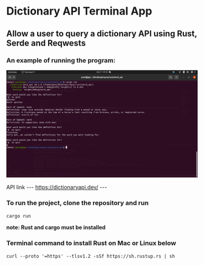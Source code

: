 # Dictionary API Terminal App

## Allow a user to query a dictionary API using Rust, Serde and Reqwests


### An example of running the program:

![](images/word_api_demo.png)

API link --- https://dictionaryapi.dev/ ---

### To run the project, clone the repository and run
```
cargo run
```
**note: Rust and cargo must be installed**

### Terminal command to install Rust on Mac or Linux below
```
curl --proto '=https' --tlsv1.2 -sSf https://sh.rustup.rs | sh
```
  
